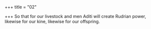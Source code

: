 +++
title = "02"

+++
So that for our livestock and men Aditi will create Rudrian power,  likewise for our kine,
likewise for our offspring.